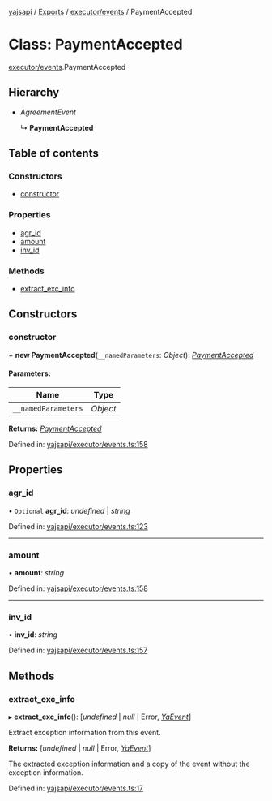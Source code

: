 [yajsapi](../README.md) / [Exports](../modules.md) / [executor/events](../modules/executor_events.md) / PaymentAccepted

# Class: PaymentAccepted

[executor/events](../modules/executor_events.md).PaymentAccepted

## Hierarchy

* *AgreementEvent*

  ↳ **PaymentAccepted**

## Table of contents

### Constructors

- [constructor](executor_events.paymentaccepted.md#constructor)

### Properties

- [agr\_id](executor_events.paymentaccepted.md#agr_id)
- [amount](executor_events.paymentaccepted.md#amount)
- [inv\_id](executor_events.paymentaccepted.md#inv_id)

### Methods

- [extract\_exc\_info](executor_events.paymentaccepted.md#extract_exc_info)

## Constructors

### constructor

\+ **new PaymentAccepted**(`__namedParameters`: *Object*): [*PaymentAccepted*](executor_events.paymentaccepted.md)

#### Parameters:

Name | Type |
------ | ------ |
`__namedParameters` | *Object* |

**Returns:** [*PaymentAccepted*](executor_events.paymentaccepted.md)

Defined in: [yajsapi/executor/events.ts:158](https://github.com/golemfactory/yajsapi/blob/0a8d8c8/yajsapi/executor/events.ts#L158)

## Properties

### agr\_id

• `Optional` **agr\_id**: *undefined* \| *string*

Defined in: [yajsapi/executor/events.ts:123](https://github.com/golemfactory/yajsapi/blob/0a8d8c8/yajsapi/executor/events.ts#L123)

___

### amount

• **amount**: *string*

Defined in: [yajsapi/executor/events.ts:158](https://github.com/golemfactory/yajsapi/blob/0a8d8c8/yajsapi/executor/events.ts#L158)

___

### inv\_id

• **inv\_id**: *string*

Defined in: [yajsapi/executor/events.ts:157](https://github.com/golemfactory/yajsapi/blob/0a8d8c8/yajsapi/executor/events.ts#L157)

## Methods

### extract\_exc\_info

▸ **extract_exc_info**(): [*undefined* \| *null* \| Error, [*YaEvent*](executor_events.yaevent.md)]

Extract exception information from this event.

**Returns:** [*undefined* \| *null* \| Error, [*YaEvent*](executor_events.yaevent.md)]

The extracted exception information and a copy of the event without the exception information.

Defined in: [yajsapi/executor/events.ts:17](https://github.com/golemfactory/yajsapi/blob/0a8d8c8/yajsapi/executor/events.ts#L17)

